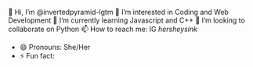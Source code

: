 👋 Hi, I’m @invertedpyramid-lgtm
👀 I’m interested in Coding and Web Development
🌱 I’m currently learning Javascript and C++
💞️ I’m looking to collaborate on Python 
📫 How to reach me: IG _hersheysink_
- 😄 Pronouns: She/Her
- ⚡ Fun fact: 

<!---
invertedpyramid-lgtm/invertedpyramid-lgtm is a ✨ special ✨ repository because its `README.md` (this file) appears on your GitHub profile.
You can click the Preview link to take a look at your changes.
--->
